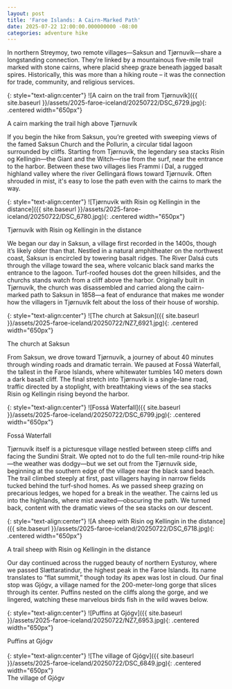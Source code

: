 ```yaml
---
layout: post
title: 'Faroe Islands: A Cairn-Marked Path'
date: 2025-07-22 12:00:00.000000000 -08:00
categories: adventure hike
---
```

<link rel="stylesheet" href="{{ site.baseurl }}/post-styles.css">

In northern Streymoy, two remote villages—Saksun and Tjørnuvík—share a longstanding connection. They’re linked by a mountainous five-mile trail marked with stone cairns, where placid sheep graze beneath jagged basalt spires. Historically, this was more than a hiking route – it was the connection for trade, community, and religious services. 

{: style="text-align:center"}
![A cairn on the trail from Tjørnuvík]({{ site.baseurl }}/assets/2025-faroe-iceland/20250722/DSC_6729.jpg){: .centered width="650px"}
<div class="descriptioninline">A cairn marking the trail high above Tjørnuvík</div>

If you begin the hike from Saksun, you’re greeted with sweeping views of the famed Saksun Church and the Pollurin, a circular tidal lagoon surrounded by cliffs. Starting from Tjørnuvík, the legendary sea stacks Risin og Kellingin—the Giant and the Witch—rise from the surf, near the entrance to the harbor. Between these two villages lies Frammi í Dal, a rugged highland valley where the river Gellingará flows toward Tjørnuvík. Often shrouded in mist, it's easy to lose the path even with the cairns to mark the way.

{: style="text-align:center"}
![Tjørnuvík with Risin og Kellingin in the distance]({{ site.baseurl }}/assets/2025-faroe-iceland/20250722/DSC_6780.jpg){: .centered width="650px"}
<div class="descriptioninline">Tjørnuvík with Risin og Kellingin in the distance</div>

We began our day in Saksun, a village first recorded in the 1400s, though it’s likely older than that. Nestled in a natural amphitheater on the northwest coast, Saksun is encircled by towering basalt ridges. The River Dalsá cuts through the village toward the sea, where volcanic black sand marks the entrance to the lagoon. Turf-roofed houses dot the green hillsides, and the churchs stands watch from a cliff above the harbor. Originally built in Tjørnuvík, the church was disassembled and carried along the cairn-marked path to Saksun in 1858—a feat of endurance that makes me wonder how the villagers in Tjørnuvík felt about the loss of their house of worship.

{: style="text-align:center"}
![The church at Saksun]({{ site.baseurl }}/assets/2025-faroe-iceland/20250722/NZ7_6921.jpg){: .centered width="650px"}
<div class="descriptioninline">The church at Saksun</div>

From Saksun, we drove toward Tjørnuvík, a journey of about 40 minutes through winding roads and dramatic terrain. We paused at Fossá Waterfall, the tallest in the Faroe Islands, where whitewater tumbles 140 meters down a dark basalt cliff. The final stretch into Tjørnuvík is a single-lane road, traffic directed by a stoplight, with breathtaking views of the sea stacks Risin og Kellingin rising beyond the harbor. 

{: style="text-align:center"}
![Fossá Waterfall]({{ site.baseurl }}/assets/2025-faroe-iceland/20250722/DSC_6799.jpg){: .centered width="650px"}
<div class="descriptioninline">Fossá Waterfall</div>

Tjørnuvík itself is a picturesque village nestled between steep cliffs and facing the Sundini Strait. We opted not to do the full ten-mile round-trip hike—the weather was dodgy—but we set out from the Tjørnuvík side, beginning at the southern edge of the village near the black sand beach. The trail climbed steeply at first, past villagers haying in narrow fields tucked behind the turf-shod homes. As we passed sheep grazing on precarious ledges, we hoped for a break in the weather. The cairns led us into the highlands, where mist awaited—obscuring the path. We turned back, content with the dramatic views of the sea stacks on our descent. 

{: style="text-align:center"}
![A sheep with Risin og Kellingin in the distance]({{ site.baseurl }}/assets/2025-faroe-iceland/20250722/DSC_6718.jpg){: .centered width="650px"}
<div class="descriptioninline">A trail sheep with Risin og Kellingin in the distance</div>

Our day continued across the rugged beauty of northern Eysturoy, where we passed Slættaratindur, the highest peak in the Faroe Islands. Its name translates to “flat summit,” though today its apex was lost in cloud. Our final stop was Gjógv, a village named for the 200-meter-long gorge that slices through its center. Puffins nested on the cliffs along the gorge, and we lingered, watching these marvelous birds fish in the wild waves below.

{: style="text-align:center"}
![Puffins at Gjógv]({{ site.baseurl }}/assets/2025-faroe-iceland/20250722/NZ7_6953.jpg){: .centered width="650px"}
<div class="descriptioninline">Puffins at Gjógv</div>
<br>
{: style="text-align:center"}
![The village of Gjógv]({{ site.baseurl }}/assets/2025-faroe-iceland/20250722/DSC_6849.jpg){: .centered width="650px"}
<div class="descriptioninline">The village of Gjógv</div>
